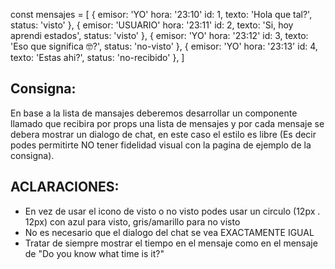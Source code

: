 

const mensajes = [
    {
        emisor: 'YO'
        hora: '23:10'
        id: 1,
        texto: 'Hola que tal?',
        status: 'visto'
    },
    {
        emisor: 'USUARIO'
        hora: '23:11'
        id: 2,
        texto: 'Si, hoy aprendi estados',
        status: 'visto'
    },
    {
        emisor: 'YO'
        hora: '23:12'
        id: 3,
        texto: 'Eso que significa 🤓?',
        status: 'no-visto'
    },
    {
        emisor: 'YO'
        hora: '23:13'
        id: 4,
        texto: 'Estas ahi?',
        status: 'no-recibido'
    },
]

## Consigna:
En base a la lista de mansajes deberemos desarrollar un componente llamado <Chat /> que recibira por props una lista de mensajes y por cada mensaje se debera mostrar un dialogo de chat, en este caso el estilo es libre (Es decir podes permitirte NO tener fidelidad visual con la pagina de ejemplo de la consigna).

## ACLARACIONES:

- En vez de usar el icono de visto o no visto podes usar un circulo (12px . 12px) con azul para visto, gris/amarillo para no visto
- No es necesario que el dialogo del chat se vea EXACTAMENTE IGUAL
- Tratar de siempre mostrar el tiempo en el mensaje como en el mensaje de "Do you know what time is it?"